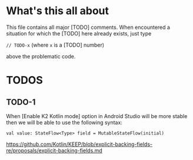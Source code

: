 # What's this all about
This file contains all major [TODO] comments. When encountered a situation for which the [TODO] here already exists, just type

`// TODO-x` (where `x` is a [TODO] number)

above the problematic code.

# TODOS
## TODO-1 
When [Enable K2 Kotlin mode] option in Android Studio will be more stable
then we will be able to use the following syntax:

`
 val value: StateFlow<Type>
     field = MutableStateFlow(initial)
`

https://github.com/Kotlin/KEEP/blob/explicit-backing-fields-re/proposals/explicit-backing-fields.md
